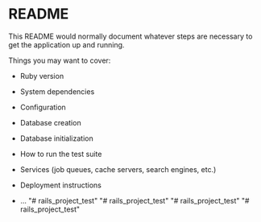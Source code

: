 # README

This README would normally document whatever steps are necessary to get the
application up and running.

Things you may want to cover:

* Ruby version

* System dependencies

* Configuration

* Database creation

* Database initialization

* How to run the test suite

* Services (job queues, cache servers, search engines, etc.)

* Deployment instructions

* ...
"# rails_project_test" 
"# rails_project_test" 
"# rails_project_test" 
"# rails_project_test" 

